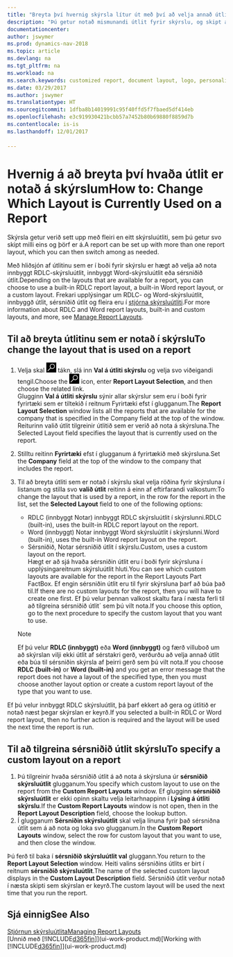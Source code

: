 ```yaml
---
title: "Breyta því hvernig skýrsla lítur út með því að velja annað útlit"
description: "Þú getur notað mismunandi útlit fyrir skýrslu, og skipt á milli útlits til að breyta því hvernig skýrsla lítur út."
documentationcenter: 
author: jswymer
ms.prod: dynamics-nav-2018
ms.topic: article
ms.devlang: na
ms.tgt_pltfrm: na
ms.workload: na
ms.search.keywords: customized report, document layout, logo, personalize
ms.date: 03/29/2017
ms.author: jswymer
ms.translationtype: HT
ms.sourcegitcommit: 1dfba8b14019991c95f40ffd5f7fbaed5df414eb
ms.openlocfilehash: e3c919930421bcbb57a7452b80b69880f8859d7b
ms.contentlocale: is-is
ms.lasthandoff: 12/01/2017

---
```

# <a name="how-to-change-which-layout-is-currently-used-on-a-report"></a><span data-ttu-id="96d8d-103">Hvernig á að breyta því hvaða útlit er notað á skýrslum</span><span class="sxs-lookup"><span data-stu-id="96d8d-103">How to: Change Which Layout is Currently Used on a Report</span></span>
<span data-ttu-id="96d8d-104">Skýrsla getur verið sett upp með fleiri en eitt skýrsluútliti, sem þú getur svo skipt milli eins og þörf er á.</span><span class="sxs-lookup"><span data-stu-id="96d8d-104">A report can be set up with more than one report layout, which you can then switch among as needed.</span></span>

<span data-ttu-id="96d8d-105">Með hliðsjón af útlitinu sem er í boði fyrir skýrslu er hægt að velja að nota innbyggt RDLC-skýrsluútlit, innbyggt Word-skýrsluútlit eða sérsniðið útlit.</span><span class="sxs-lookup"><span data-stu-id="96d8d-105">Depending on the layouts that are available for a report, you can choose to use a built-in RDLC report layout, a built-in Word report layout, or a custom layout.</span></span> <span data-ttu-id="96d8d-106">Frekari upplýsingar um RDLC- og Word-skýrsluútlit, innbyggð útlit, sérsniðið útlit og fleira eru í [stjórna skýrsluútliti](ui-manage-report-layouts.md).</span><span class="sxs-lookup"><span data-stu-id="96d8d-106">For more information about RDLC and Word report layouts, built-in and custom layouts, and more, see [Manage Report Layouts](ui-manage-report-layouts.md).</span></span>

## <a name="to-change-the-layout-that-is-used-on-a-report"></a><span data-ttu-id="96d8d-107">Til að breyta útlitinu sem er notað í skýrslu</span><span class="sxs-lookup"><span data-stu-id="96d8d-107">To change the layout that is used on a report</span></span>
1. <span data-ttu-id="96d8d-108">Velja skal ![Leit að síðu eða skýrslu](media/ui-search/search_small.png "Leit að síðu eða skýrslu táknið") tákn, slá inn **Val á útliti skýrslu** og velja svo viðeigandi tengil.</span><span class="sxs-lookup"><span data-stu-id="96d8d-108">Choose the ![Search for Page or Report](media/ui-search/search_small.png "Search for Page or Report icon") icon, enter **Report Layout Selection**, and then choose the related link.</span></span>  
   <span data-ttu-id="96d8d-109">Glugginn **Val á útliti skýrslu** sýnir allar skýrslur sem eru í boði fyrir fyrirtæki sem er tiltekið í reitnum Fyrirtæki efst í glugganum.</span><span class="sxs-lookup"><span data-stu-id="96d8d-109">The **Report Layout Selection** window lists all the reports that are available for the company that is specified in the Company field at the top of the window.</span></span> <span data-ttu-id="96d8d-110"> Reiturinn valið útlit tilgreinir útlitið sem er verið að nota á skýrsluna.</span><span class="sxs-lookup"><span data-stu-id="96d8d-110">The Selected Layout field specifies the layout that is currently used on the report.</span></span>
2. <span data-ttu-id="96d8d-111">Stilltu reitinn **Fyrirtæki** efst í glugganum á fyrirtækið með skýrsluna.</span><span class="sxs-lookup"><span data-stu-id="96d8d-111">Set the **Company** field at the top of the window to the company that includes the report.</span></span>
3. <span data-ttu-id="96d8d-112">Til að breyta útliti sem er notað í skýrslu skal velja röðina fyrir skýrsluna í listanum og stilla svo **valið útlit** reitinn á einn af eftirfarandi valkostum:</span><span class="sxs-lookup"><span data-stu-id="96d8d-112">To change the layout that is used by a report, in the row for the report in the list, set the **Selected Layout** field to one of the following options:</span></span>
   * <span data-ttu-id="96d8d-113">RDLC (innbyggt Notar) innbyggt RDLC skýrsluútlit í skýrslunni.</span><span class="sxs-lookup"><span data-stu-id="96d8d-113">RDLC (built-in), uses the built-in RDLC report layout on the report.</span></span>
   * <span data-ttu-id="96d8d-114">Word (innbyggt) Notar innbyggt Word skýrsluútlit í skýrslunni.</span><span class="sxs-lookup"><span data-stu-id="96d8d-114">Word (built-in), uses the built-in Word report layout on the report.</span></span>
   * <span data-ttu-id="96d8d-115">Sérsniðið, Notar sérsniðið útlit í skýrslu.</span><span class="sxs-lookup"><span data-stu-id="96d8d-115">Custom, uses a custom layout on the report.</span></span>  
     <span data-ttu-id="96d8d-116">Hægt er að sjá hvaða sérsniðin útlit eru í boði fyrir skýrsluna í  upplýsingareitnum skýrsluútlit hluti.</span><span class="sxs-lookup"><span data-stu-id="96d8d-116">You can see which custom layouts are available for the report in the Report Layouts Part FactBox.</span></span> <span data-ttu-id="96d8d-117">Ef engin sérsniðin útlit eru til fyrir skýrsluna þarf að búa það til.</span><span class="sxs-lookup"><span data-stu-id="96d8d-117">If there are no custom layouts for the report, then you will have to create one first.</span></span> <span data-ttu-id="96d8d-118">Ef þú velur þennan valkost skaltu fara í næsta ferli til að tilgreina sérsniðið útlit´ sem þú vilt nota.</span><span class="sxs-lookup"><span data-stu-id="96d8d-118">If you choose this option, go to the next procedure to specify the custom layout that you want to use.</span></span>

    > [!NOTE]  
    >   <span data-ttu-id="96d8d-119">Ef þú velur **RDLC (innbyggt)** eða **Word (innbyggt)** og færð villuboð um að skýrslan vilji ekki útlit af sérstakri gerð, verðurðu að velja annað útlit eða búa til sérsniðin skýrsla af þeirri gerð sem þú vilt nota.</span><span class="sxs-lookup"><span data-stu-id="96d8d-119">If you choose **RDLC (built-in)** or **Word (built-in)** and you get an error message that the report does not have a layout of the specified type, then you must choose another layout option or create a custom report layout of the type that you want to use.</span></span>

<span data-ttu-id="96d8d-120">Ef þú velur innbyggt RDLC skýrsluútlit, þá þarf ekkert að gera og útlitið er notað næst þegar skýrslan er keyrð.</span><span class="sxs-lookup"><span data-stu-id="96d8d-120">If you selected a built-in RDLC or Word report layout, then no further action is required and the layout will be used the next time the report is run.</span></span>

## <a name="to-specify-a-custom-layout-on-a-report"></a><span data-ttu-id="96d8d-121">Til að tilgreina sérsniðið útlit skýrslu</span><span class="sxs-lookup"><span data-stu-id="96d8d-121">To specify a custom layout on a report</span></span>
1. <span data-ttu-id="96d8d-122">Þú tilgreinir hvaða sérsniðið útlit á að nota á skýrsluna úr **sérsniðið skýrsluútlit** glugganum.</span><span class="sxs-lookup"><span data-stu-id="96d8d-122">You specify which custom layout to use on the report from the **Custom Report Layouts** window.</span></span> <span data-ttu-id="96d8d-123">Ef glugginn **sérsniðið skýrsluútlit** er ekki opinn skaltu velja leitarhnappinn í **Lýsing á útliti skýrslu**.</span><span class="sxs-lookup"><span data-stu-id="96d8d-123">If the **Custom Report Layouts** window is not open, then in the **Report Layout Description** field, choose the lookup button.</span></span>
2. <span data-ttu-id="96d8d-124">Í glugganum **Sérsniðin skýrsluútlit** skal velja línuna fyrir það sérsniðna útlit sem á að nota og loka svo glugganum.</span><span class="sxs-lookup"><span data-stu-id="96d8d-124">In the **Custom Report Layouts** window, select the row for custom layout that you want to use, and then close the window.</span></span>

<span data-ttu-id="96d8d-125">Þú ferð til baka í **sérsniðið skýrsluútlit val** gluggann.</span><span class="sxs-lookup"><span data-stu-id="96d8d-125">You return to the **Report Layout Selection** window.</span></span> <span data-ttu-id="96d8d-126">Heiti valins sérsniðins útlits er birt í reitnum **sérsniðið skýrsluútlit**.</span><span class="sxs-lookup"><span data-stu-id="96d8d-126">The name of the selected custom layout displays in the **Custom Layout Description** field.</span></span> <span data-ttu-id="96d8d-127">Sérsniðið útlit verður notað í næsta skipti sem skýrslan er keyrð.</span><span class="sxs-lookup"><span data-stu-id="96d8d-127">The custom layout will be used the next time that you run the report.</span></span>

## <a name="see-also"></a><span data-ttu-id="96d8d-128">Sjá einnig</span><span class="sxs-lookup"><span data-stu-id="96d8d-128">See Also</span></span>
[<span data-ttu-id="96d8d-129">Stjórnun skýrsluútlita</span><span class="sxs-lookup"><span data-stu-id="96d8d-129">Managing Report Layouts</span></span>](ui-manage-report-layouts.md)  
<span data-ttu-id="96d8d-130">[Unnið með [!INCLUDE[d365fin](includes/d365fin_md.md)]](ui-work-product.md)</span><span class="sxs-lookup"><span data-stu-id="96d8d-130">[Working with [!INCLUDE[d365fin](includes/d365fin_md.md)]](ui-work-product.md)</span></span>


